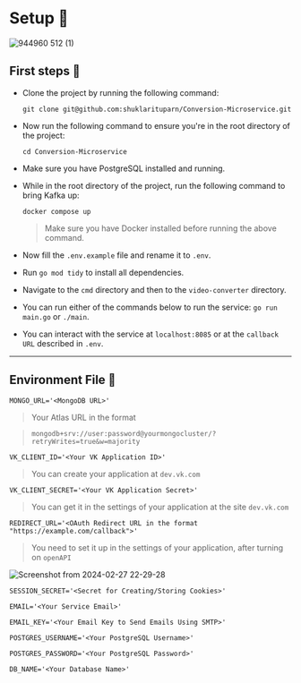 # Setup 🔧

![944960 512 (1)](https://github.com/shuklarituparn/Conversion-Microservice/assets/66947051/b0db7aef-2982-416c-96bc-7f877a6e9ce7)

## First steps 🚀


* Clone the project by running the following command:

    `git clone git@github.com:shuklarituparn/Conversion-Microservice.git`
    
* Now run the following command to ensure you're in the root directory of the project:

    `cd Conversion-Microservice`
    
* Make sure you have PostgreSQL installed and running.

* While in the root directory of the project, run the following command to bring Kafka up:

   `docker compose up`
   
   > Make sure you have Docker installed before running the above command.

* Now fill the `.env.example` file and rename it to `.env`.

* Run `go mod tidy` to install all dependencies.


* Navigate to the `cmd` directory and then to the `video-converter` directory.
 
* You can run either of the commands below to run the service:
    `go run main.go` or `./main`.

* You can interact with the service at `localhost:8085` or at the `callback URL` described in `.env`.

---


## Environment File 📁

`
MONGO_URL='<MongoDB URL>'
`

> Your Atlas URL in the format
 
 >`mongodb+srv://user:password@yourmongocluster/?retryWrites=true&w=majority`
 
`VK_CLIENT_ID='<Your VK Application ID>'`

> You can create your application at `dev.vk.com`

`VK_CLIENT_SECRET='<Your VK Application Secret>'`

 >You can get it in the settings of your application at the site `dev.vk.com`


`REDIRECT_URL='<OAuth Redirect URL in the format "https://example.com/callback">'`

> You need to set it up in the settings of your application, after turning on `openAPI`

![Screenshot from 2024-02-27 22-29-28](https://github.com/shuklarituparn/Conversion-Microservice/assets/66947051/ffa984be-92e5-4dec-9245-b6cf62dea457)



`SESSION_SECRET='<Secret for Creating/Storing Cookies>'`


`EMAIL='<Your Service Email>'`

`EMAIL_KEY='<Your Email Key to Send Emails Using SMTP>'`

`POSTGRES_USERNAME='<Your PostgreSQL Username>'`

`POSTGRES_PASSWORD='<Your PostgreSQL Password>'`

`DB_NAME='<Your Database Name>'`

